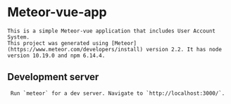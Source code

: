 # Meteor-vue-app
    This is a simple Meteor-vue application that includes User Account System.
    This project was generated using [Meteor] (https://www.meteor.com/developers/install) version 2.2. It has node version 10.19.0 and npm 6.14.4.


## Development server
     Run `meteor` for a dev server. Navigate to `http://localhost:3000/`.